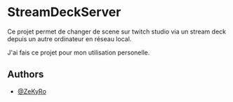# StreamDeckServer

Ce projet permet de changer de scene sur twitch studio via un stream deck depuis un autre ordinateur en réseau local.

J'ai fais ce projet pour mon utilisation personelle.



## Authors

- [@ZeKyRo](https://github.com/Build-ZK)
